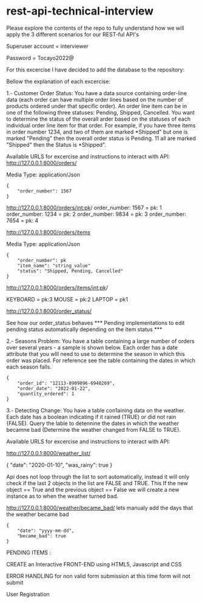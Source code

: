 # rest-api-technical-interview
Please explore the contents of the repo to fully understand how we will apply the 3 different scenarios for our REST-ful API's

Superuser account = interviewer

Password = Tocayo2022@

For this excercise I have decided to add the database to the repository:


Bellow the explanation of each excercise:

1.- Customer Order Status:
You have a data source containing order-line data (each order can have multiple order
lines based on the number of products ordered under that specific order). An order line
item can be in one of the following three statuses: Pending, Shipped, Cancelled. You
want to determine the status of the overall arder based on the statuses of each
individual order line item for that order. For example, if you have three items in order
number 1234, and two of them are marked *Shipped" but one is marked "Pending" then
the overall order status is Pending. 11 all are marked "Shipped" then the Status is
*Shipped".

Available URLS for excercise and instructions to interact with API:
http://127.0.0.1:8000/orders/

Media Type: application/Json

    {
        "order_number": 1567
    }
    
http://127.0.0.1:8000/orders/<int:pk>/
order_number: 1567 = pk: 1
order_number: 1234 = pk: 2
order_number: 9834 = pk: 3 
order_number: 7654 = pk: 4

http://127.0.0.1:8000/orders/items

Media Type: application/Json

    {
        "order_number": pk
        "item_name": "string_value"
        "status": "Shipped, Pending, Cancelled"
    }

http://127.0.0.1:8000/orders/items/<int:pk>/

KEYBOARD = pk:3
MOUSE = pk:2
LAPTOP = pk1

http://127.0.0.1:8000/order_status/

See how our order_status behaves *** Pending implementations to edit pending status automatically depending on the item status ***






2.- Seasons Problem:
You have a table containing a large number of orders over several years - a sample is
shown below. Each order has a date attribute that you wlll need to use to determine the
season in which this order was placed. For reference see the table containing the dates
in which each season falls.

    {
        "order_id": "12113-8909896-6940269",
        "order_date": "2022-01-22",
        "quantity_ordered": 1
    }




3.- Detecting Change:
You have a table con1aining data on the weather. Each date has a boolean indicating if
it rained (TRUE) or did not rain {FALSE). Query the lable to detennine the dates in
which the weather becamne bad (Determine the weather changed from FALSE to TRUE).

Available URLS for excercise and instructions to interact with API:


http://127.0.0.1:8000/weather_list/

{
    "date": "2020-01-10",
    "was_rainy": true
}

Api does not loop through the list to sort automatically, instead it will only check if the last 2 objects in the list are FALSE and TRUE. This
If the new object == True and the previous object == False we will create a new instance as to when the weather turned bad.

http://127.0.0.1:8000/weather/became_bad/
lets manualy add the days that the weather became bad

    {
        "date": "yyyy-mm-dd",
        "became_bad": true
    }


PENDING ITEMS : 

CREATE an Interactive FRONT-END using HTML5, Javascript and CSS

ERROR HANDLING for non valid form submission
at this time form will not submit

User Registration
